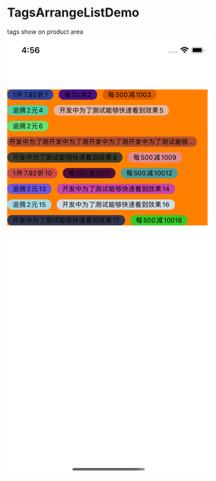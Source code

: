 # TagsArrangeListDemo
tags show on product area
![image](https://github.com/ideateam/TagsArrangeListDemo/blob/main/Simulator%20Screen%20Shot%20-%20iPhone%2013%20mini%20-%202022-07-08%20at%2016.56.44.png)
